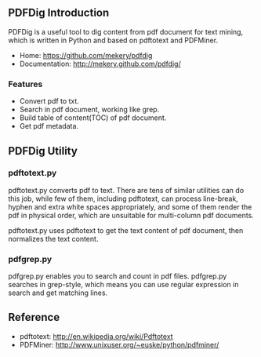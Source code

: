 ## PDFDig Introduction

PDFDig is a useful tool to dig content from pdf document for text mining, which is written in Python and based on pdftotext and PDFMiner.

* Home: https://github.com/mekery/pdfdig
* Documentation: http://mekery.github.com/pdfdig/

### Features ###

* Convert pdf to txt.
* Search in pdf document, working like grep.
* Build table of content(TOC) of pdf document.
* Get pdf metadata.

## PDFDig Utility

### pdftotext.py ###

pdftotext.py converts pdf to text. There are tens of similar utilities can do this job, while few of them, including pdftotext, can process line-break, hyphen and extra white spaces appropriately, and some of them render the pdf in physical order, which are unsuitable for multi-column pdf documents.

pdftotext.py uses pdftotext to get the text content of pdf document, then normalizes the text content.

### pdfgrep.py ###

pdfgrep.py enables you to search and count in pdf files. pdfgrep.py searches in grep-style, which means you can use regular expression in search and get matching lines.

## Reference ##

* pdftotext: http://en.wikipedia.org/wiki/Pdftotext
* PDFMiner: http://www.unixuser.org/~euske/python/pdfminer/
